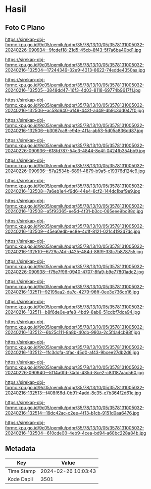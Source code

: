 # Hasil

## Foto C Plano

https://sirekap-obj-formc.kpu.go.id/9c05/pemilu/pdpr/35/78/13/10/05/3578131005032-20240226-090934--9fcdef18-21d5-45cb-8f43-5f7a6ba40bd1.jpg

https://sirekap-obj-formc.kpu.go.id/9c05/pemilu/pdpr/35/78/13/10/05/3578131005032-20240216-132504--17244349-32e9-4313-8622-74edde4350aa.jpg

https://sirekap-obj-formc.kpu.go.id/9c05/pemilu/pdpr/35/78/13/10/05/3578131005032-20240216-132505--3848dd47-16f3-4d03-8118-69774b9617f1.jpg

https://sirekap-obj-formc.kpu.go.id/9c05/pemilu/pdpr/35/78/13/10/05/3578131005032-20240216-132506--ac58d640-a149-443f-ad49-db9c3dd047f0.jpg

https://sirekap-obj-formc.kpu.go.id/9c05/pemilu/pdpr/35/78/13/10/05/3578131005032-20240216-132506--b3067ca8-e94e-4f1a-ab53-5d05a836dd87.jpg

https://sirekap-obj-formc.kpu.go.id/9c05/pemilu/pdpr/35/78/13/10/05/3578131005032-20240226-090936--618fd787-54c3-4844-8e4f-0424fb354bb9.jpg

https://sirekap-obj-formc.kpu.go.id/9c05/pemilu/pdpr/35/78/13/10/05/3578131005032-20240226-090936--57a2534b-689f-4879-b9a5-c19376d124c9.jpg

https://sirekap-obj-formc.kpu.go.id/9c05/pemilu/pdpr/35/78/13/10/05/3578131005032-20240216-132508--7a6eb1e4-f9d6-44e4-8cf2-144dc1baf9e9.jpg

https://sirekap-obj-formc.kpu.go.id/9c05/pemilu/pdpr/35/78/13/10/05/3578131005032-20240216-132508--a5f93365-ee5d-4f31-b3cc-065eee9bc88d.jpg

https://sirekap-obj-formc.kpu.go.id/9c05/pemilu/pdpr/35/78/13/10/05/3578131005032-20240216-132509--45ea0edb-ec8e-4c1f-8121-021c4193d7dc.jpg

https://sirekap-obj-formc.kpu.go.id/9c05/pemilu/pdpr/35/78/13/10/05/3578131005032-20240216-132510--6729a74d-d425-484d-88f9-33fc7b878755.jpg

https://sirekap-obj-formc.kpu.go.id/9c05/pemilu/pdpr/35/78/13/10/05/3578131005032-20240226-090938--f75e7f96-0940-4707-8fa9-b9e77801adc2.jpg

https://sirekap-obj-formc.kpu.go.id/9c05/pemilu/pdpr/35/78/13/10/05/3578131005032-20240216-132511--92195aa2-da7c-4279-96ff-0ee3e736cb16.jpg

https://sirekap-obj-formc.kpu.go.id/9c05/pemilu/pdpr/35/78/13/10/05/3578131005032-20240216-132511--b8f6de0e-afe8-4bd9-8ab6-51cdbf7dca94.jpg

https://sirekap-obj-formc.kpu.go.id/9c05/pemilu/pdpr/35/78/13/10/05/3578131005032-20240216-132512--6b25c111-8a8b-40cb-980a-2c5f4a4cb98f.jpg

https://sirekap-obj-formc.kpu.go.id/9c05/pemilu/pdpr/35/78/13/10/05/3578131005032-20240216-132512--1fc3dcfa-4fac-45d0-af43-9bcee27db2d6.jpg

https://sirekap-obj-formc.kpu.go.id/9c05/pemilu/pdpr/35/78/13/10/05/3578131005032-20240226-090940--5114a0fd-74dd-435d-8ce2-c83187aac560.jpg

https://sirekap-obj-formc.kpu.go.id/9c05/pemilu/pdpr/35/78/13/10/05/3578131005032-20240216-132513--f408f66d-0b91-4add-8c35-e7b364f2d61e.jpg

https://sirekap-obj-formc.kpu.go.id/9c05/pemilu/pdpr/35/78/13/10/05/3578131005032-20240216-132514--19dc42ac-c2ee-4f13-b1cb-9151d0aa6476.jpg

https://sirekap-obj-formc.kpu.go.id/9c05/pemilu/pdpr/35/78/13/10/05/3578131005032-20240216-132504--610cde00-4eb9-4cea-bd94-a68bc228a84b.jpg


## Metadata

| Key        | Value               |
| ---------- | ------------------- |
| Time Stamp | 2024-02-26 10:03:43 |
| Kode Dapil | 3501                |



